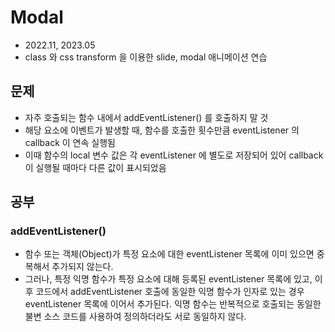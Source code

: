 # Modal

- 2022.11, 2023.05
- class 와 css transform 을 이용한 slide, modal 애니메이션 연습

## 문제

- 자주 호출되는 함수 내에서 addEventListener() 를 호출하지 말 것
- 해당 요소에 이벤트가 발생할 때, 함수를 호출한 횟수만큼 eventListener 의 callback 이 연속 실행됨
- 이때 함수의 local 변수 값은 각 eventListener 에 별도로 저장되어 있어 callback 이 실행될 때마다 다른 값이 표시되었음

## 공부

### addEventListener()

- 함수 또는 객체(Object)가 특정 요소에 대한 eventListener 목록에 이미 있으면 중복해서 추가되지 않는다.
- 그러나, 특정 익명 함수가 특정 요소에 대해 등록된 eventListener 목록에 있고, 이후 코드에서 addEventListener 호출에 동일한 익명 함수가 인자로 있는 경우 eventListener 목록에 이어서 추가된다. 익명 함수는 반복적으로 호출되는 동일한 불변 소스 코드를 사용하여 정의하더라도 서로 동일하지 않다.

